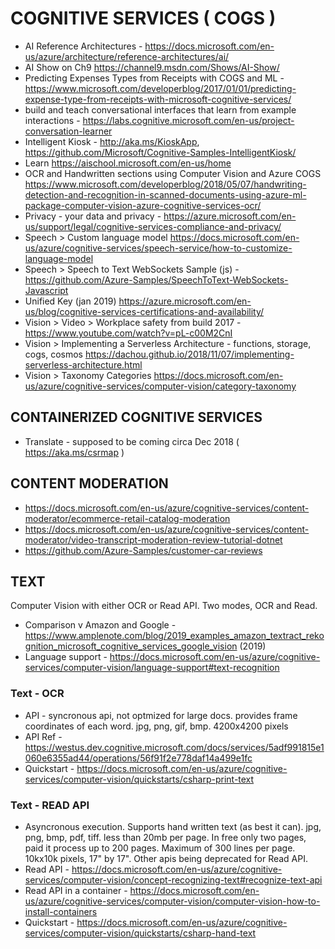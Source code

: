 # COGNITIVE SERVICES ( COGS )

* AI Reference Architectures - <https://docs.microsoft.com/en-us/azure/architecture/reference-architectures/ai/>
* AI Show on Ch9 <https://channel9.msdn.com/Shows/AI-Show/>
* Predicting Expenses Types from Receipts with COGS and ML - https://www.microsoft.com/developerblog/2017/01/01/predicting-expense-type-from-receipts-with-microsoft-cognitive-services/
* build and teach conversational interfaces that learn from example interactions -  <https://labs.cognitive.microsoft.com/en-us/project-conversation-learner>
* Intelligent Kiosk - http://aka.ms/KioskApp, https://github.com/Microsoft/Cognitive-Samples-IntelligentKiosk/
* Learn <https://aischool.microsoft.com/en-us/home>
* OCR and Handwritten sections using Computer Vision and Azure COGS <https://www.microsoft.com/developerblog/2018/05/07/handwriting-detection-and-recognition-in-scanned-documents-using-azure-ml-package-computer-vision-azure-cognitive-services-ocr/>
* Privacy - your data and privacy - https://azure.microsoft.com/en-us/support/legal/cognitive-services-compliance-and-privacy/
* Speech > Custom language model <https://docs.microsoft.com/en-us/azure/cognitive-services/speech-service/how-to-customize-language-model>
* Speech > Speech to Text WebSockets Sample (js) - <https://github.com/Azure-Samples/SpeechToText-WebSockets-Javascript>
* Unified Key (jan 2019) https://azure.microsoft.com/en-us/blog/cognitive-services-certifications-and-availability/
* Vision > Video > Workplace safety from build 2017 - https://www.youtube.com/watch?v=pL-c00M2CnI
* Vision > Implementing a Serverless Architecture - functions, storage, cogs, cosmos <https://dachou.github.io/2018/11/07/implementing-serverless-architecture.html>
* Vision > Taxonomy Categories <https://docs.microsoft.com/en-us/azure/cognitive-services/computer-vision/category-taxonomy>

## CONTAINERIZED COGNITIVE SERVICES

* Translate - supposed to be coming circa Dec 2018 ( https://aka.ms/csrmap )

## CONTENT MODERATION

* <https://docs.microsoft.com/en-us/azure/cognitive-services/content-moderator/ecommerce-retail-catalog-moderation>
* <https://docs.microsoft.com/en-us/azure/cognitive-services/content-moderator/video-transcript-moderation-review-tutorial-dotnet>
* <https://github.com/Azure-Samples/customer-car-reviews>

## TEXT

Computer Vision with either OCR or Read API.  Two modes, OCR and Read.

* Comparison v Amazon and Google - https://www.amplenote.com/blog/2019_examples_amazon_textract_rekognition_microsoft_cognitive_services_google_vision (2019)
* Language support - https://docs.microsoft.com/en-us/azure/cognitive-services/computer-vision/language-support#text-recognition

### Text - OCR

* API - syncronous api, not optmized for large docs. provides frame coordinates of each word.  jpg, png, gif, bmp.  4200x4200 pixels
* API Ref - https://westus.dev.cognitive.microsoft.com/docs/services/5adf991815e1060e6355ad44/operations/56f91f2e778daf14a499e1fc
* Quickstart - https://docs.microsoft.com/en-us/azure/cognitive-services/computer-vision/quickstarts/csharp-print-text

### Text - READ API

* Asyncronous execution.  Supports hand written text (as best it can).  jpg, png, bmp, pdf, tiff.  less than 20mb per page.  In free only two pages, paid it process up to 200 pages.  Maximum of 300 lines per page. 10kx10k pixels, 17" by 17".  Other apis being deprecated for Read API.
* Read API - https://docs.microsoft.com/en-us/azure/cognitive-services/computer-vision/concept-recognizing-text#recognize-text-api
* Read API in a container - https://docs.microsoft.com/en-us/azure/cognitive-services/computer-vision/computer-vision-how-to-install-containers
* Quickstart - https://docs.microsoft.com/en-us/azure/cognitive-services/computer-vision/quickstarts/csharp-hand-text

